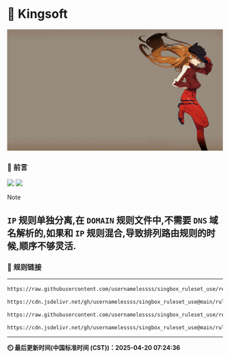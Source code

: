 
# 🧸 Kingsoft
![](https://raw.githubusercontent.com/usernamelessss/picture-bed/main/images/202504042256831.jpg)
### 📣 前言
![](https://shields.io/badge/-移除重复规则-ff69b4) ![](https://shields.io/badge/-IP&nbsp;规则单独存放不与&nbsp;DOMAIN&nbsp;等混合-green)
> [!NOTE]
**`IP` 规则单独分离,在 `DOMAIN` 规则文件中,不需要 `DNS` 域名解析的,如果和 `IP` 规则混合,导致排列路由规则的时候,顺序不够灵活.**
---

###  🔗 规则链接
---

```url
https://raw.githubusercontent.com/usernamelessss/singbox_ruleset_use/refs/heads/main/rule/Kingsoft/Kingsoft_No_IP.json
```

```url
https://cdn.jsdelivr.net/gh/usernamelessss/singbox_ruleset_use@main/rule/Kingsoft/Kingsoft_No_IP.json
```

```url
https://raw.githubusercontent.com/usernamelessss/singbox_ruleset_use/refs/heads/main/rule/Kingsoft/Kingsoft_No_IP.srs
```

```url
https://cdn.jsdelivr.net/gh/usernamelessss/singbox_ruleset_use@main/rule/Kingsoft/Kingsoft_No_IP.srs
```

---
**⏲️ 最后更新时间(中国标准时间 (CST))：2025-04-20 07:24:36**
